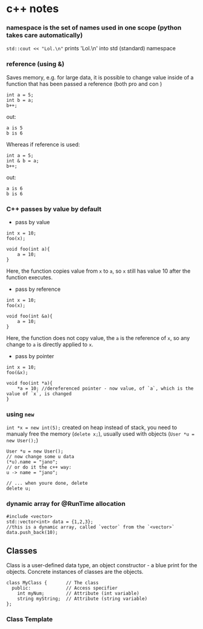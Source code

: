 # c++ notes

### namespace is the set of names used in one scope (python takes care automatically)
`std::cout << "Lol.\n"` prints 'Lol.\n' into std (standard) namespace

### reference (using &)
Saves memory, e.g. for large data, it is possible to change value inside of a function that has been passed a reference (both pro and con  )
```
int a = 5;
int b = a;
b++;
```
out: 
```
a is 5
b is 6
```

Whereas if reference is used:
```
int a = 5;
int & b = a;
b++;
```

out: 
```
a is 6
b is 6
```

### C++ passes by value by default
- pass by value
```
int x = 10;
foo(x);

void foo(int a){
    a = 10;
}
```
Here, the function copies value from `x` to `a`, so `x` still has value 10 after the function executes.

- pass by reference
```
int x = 10;
foo(x);

void foo(int &a){
    a = 10;
}
```
Here, the function does not copy value, the `a` is the reference of `x`, so any change to `a` is directly applied to `x`.

- pass by pointer
```
int x = 10;
foo(&x);

void foo(int *a){
    *a = 10; //dereferenced pointer - now value, of `a`, which is the value of `x`, is changed
}
```

### using `new`

`int *x = new int(5);`
created on heap instead of stack, you need to manualy free the memory (`delete x;`), usually used with objects (`User *u = new User();`)

```
User *u = new User();
// now change some u data
(*u).name = "jano";
// or do it the c++ way:
u -> name = "jano";

// ... when youre done, delete
delete u;
```

### dynamic array for @RunTime allocation

```
#include <vector>
std::vector<int> data = {1,2,3};
//this is a dynamic array, called `vector` from the `<vector>`
data.push_back(10);
```

## Classes
Class is a user-defined data type, an object constructor - a blue print for the objects.
Concrete instances of classes are the objects.

```
class MyClass {       // The class
  public:             // Access specifier
    int myNum;        // Attribute (int variable)
    string myString;  // Attribute (string variable)
};
```

### Class Template